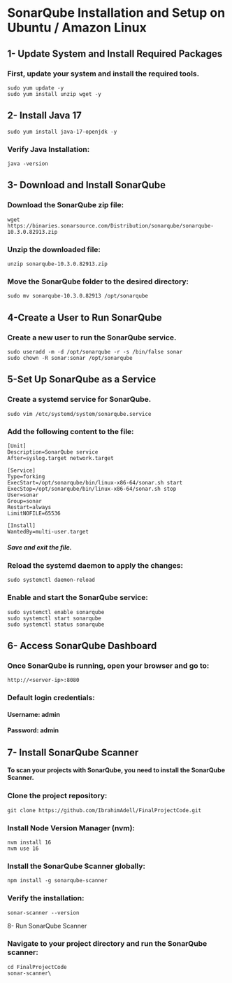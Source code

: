 # SonarQube Installation and Setup on Ubuntu / Amazon Linux
## 1- Update System and Install Required Packages
### First, update your system and install the required tools.
```
sudo yum update -y
sudo yum install unzip wget -y
```
## 2- Install Java 17
```
sudo yum install java-17-openjdk -y
```
### Verify Java Installation:
```
java -version
```
## 3- Download and Install SonarQube
### Download the SonarQube zip file:
```
wget https://binaries.sonarsource.com/Distribution/sonarqube/sonarqube-10.3.0.82913.zip
```
### Unzip the downloaded file:
```
unzip sonarqube-10.3.0.82913.zip
```
### Move the SonarQube folder to the desired directory:
```
sudo mv sonarqube-10.3.0.82913 /opt/sonarqube
```
## 4-Create a User to Run SonarQube
### Create a new user to run the SonarQube service.
```
sudo useradd -m -d /opt/sonarqube -r -s /bin/false sonar
sudo chown -R sonar:sonar /opt/sonarqube
```
## 5-Set Up SonarQube as a Service
### Create a systemd service for SonarQube.
```
sudo vim /etc/systemd/system/sonarqube.service
```
### Add the following content to the file:
```
[Unit]
Description=SonarQube service
After=syslog.target network.target

[Service]
Type=forking
ExecStart=/opt/sonarqube/bin/linux-x86-64/sonar.sh start
ExecStop=/opt/sonarqube/bin/linux-x86-64/sonar.sh stop
User=sonar
Group=sonar
Restart=always
LimitNOFILE=65536

[Install]
WantedBy=multi-user.target
```
##### Save and exit the file.

### Reload the systemd daemon to apply the changes:
```
sudo systemctl daemon-reload
```
### Enable and start the SonarQube service:
```
sudo systemctl enable sonarqube
sudo systemctl start sonarqube
sudo systemctl status sonarqube
```
## 6- Access SonarQube Dashboard
### Once SonarQube is running, open your browser and go to:
```
http://<server-ip>:8080
```
### Default login credentials:
#### Username: admin
#### Password: admin
## 7- Install SonarQube Scanner
#### To scan your projects with SonarQube, you need to install the SonarQube Scanner.
### Clone the project repository:
```
git clone https://github.com/IbrahimAdell/FinalProjectCode.git
```
### Install Node Version Manager (nvm):
```
nvm install 16
nvm use 16
```
### Install the SonarQube Scanner globally:
```
npm install -g sonarqube-scanner
```
### Verify the installation:
```
sonar-scanner --version
```
8- Run SonarQube Scanner
### Navigate to your project directory and run the SonarQube scanner:
```
cd FinalProjectCode
sonar-scanner\
``` 
